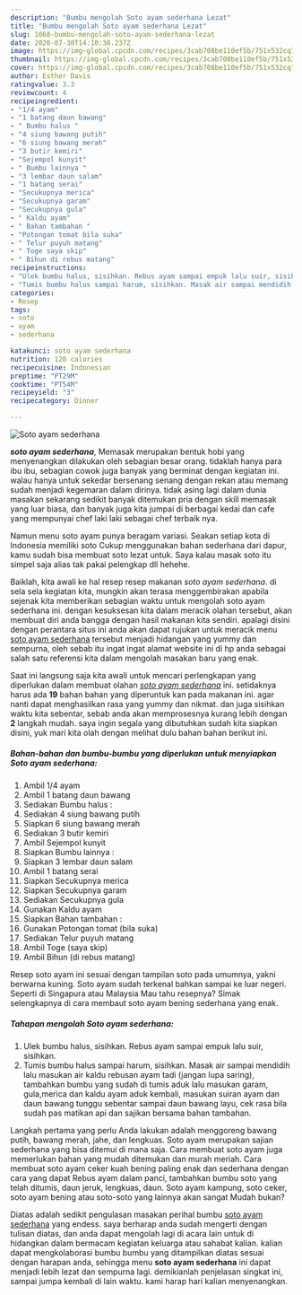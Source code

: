 ```yaml
---
description: "Bumbu mengolah Soto ayam sederhana Lezat"
title: "Bumbu mengolah Soto ayam sederhana Lezat"
slug: 1068-bumbu-mengolah-soto-ayam-sederhana-lezat
date: 2020-07-30T14:10:38.237Z
image: https://img-global.cpcdn.com/recipes/3cab708be110ef5b/751x532cq70/soto-ayam-sederhana-foto-resep-utama.jpg
thumbnail: https://img-global.cpcdn.com/recipes/3cab708be110ef5b/751x532cq70/soto-ayam-sederhana-foto-resep-utama.jpg
cover: https://img-global.cpcdn.com/recipes/3cab708be110ef5b/751x532cq70/soto-ayam-sederhana-foto-resep-utama.jpg
author: Esther Davis
ratingvalue: 3.3
reviewcount: 4
recipeingredient:
- "1/4 ayam"
- "1 batang daun bawang"
- " Bumbu halus "
- "4 siung bawang putih"
- "6 siung bawang merah"
- "3 butir kemiri"
- "Sejempol kunyit"
- " Bumbu lainnya "
- "3 lembar daun salam"
- "1 batang serai"
- "Secukupnya merica"
- "Secukupnya garam"
- "Secukupnya gula"
- " Kaldu ayam"
- " Bahan tambahan "
- "Potongan tomat bila suka"
- " Telur puyuh matang"
- " Toge saya skip"
- " Bihun di rebus matang"
recipeinstructions:
- "Ulek bumbu halus, sisihkan. Rebus ayam sampai empuk lalu suir, sisihkan."
- "Tumis bumbu halus sampai harum, sisihkan. Masak air sampai mendidih lalu masukan air kaldu rebusan ayam tadi (jangan lupa saring), tambahkan bumbu yang sudah di tumis aduk lalu masukan garam, gula,merica dan kaldu ayam aduk kembali, masukan suiran ayam dan daun bawang tunggu sebentar sampai daun bawang layu, cek rasa bila sudah pas matikan api dan sajikan bersama bahan tambahan."
categories:
- Resep
tags:
- soto
- ayam
- sederhana

katakunci: soto ayam sederhana 
nutrition: 120 calories
recipecuisine: Indonesian
preptime: "PT29M"
cooktime: "PT54M"
recipeyield: "3"
recipecategory: Dinner

---
```



![Soto ayam sederhana](https://img-global.cpcdn.com/recipes/3cab708be110ef5b/751x532cq70/soto-ayam-sederhana-foto-resep-utama.jpg)

<b><i>soto ayam sederhana</i></b>, Memasak merupakan bentuk hobi yang menyenangkan dilakukan oleh sebagian besar orang. tidaklah hanya para ibu ibu, sebagian cowok juga banyak yang berminat dengan kegiatan ini. walau hanya untuk sekedar bersenang senang dengan rekan atau memang sudah menjadi kegemaran dalam dirinya. tidak asing lagi dalam dunia masakan sekarang sedikit banyak ditemukan pria dengan skill memasak yang luar biasa, dan banyak juga kita jumpai di berbagai kedai dan cafe yang mempunyai chef laki laki sebagai chef terbaik nya.

Namun menu soto ayam punya beragam variasi. Seakan setiap kota di Indonesia memiliki soto Cukup menggunakan bahan sederhana dari dapur, kamu sudah bisa membuat soto lezat untuk. Saya kalau masak soto itu simpel saja alias tak pakai pelengkap dll hehehe.

Baiklah, kita awali ke hal resep resep makanan <i>soto ayam sederhana</i>. di sela sela kegiatan kita, mungkin akan terasa menggembirakan apabila sejenak kita memberikan sebagian waktu untuk mengolah soto ayam sederhana ini. dengan kesuksesan kita dalam meracik olahan tersebut, akan membuat diri anda bangga dengan hasil makanan kita sendiri. apalagi disini dengan perantara situs ini anda akan dapat rujukan untuk meracik menu <u>soto ayam sederhana</u> tersebut menjadi hidangan yang yummy dan sempurna, oleh sebab itu ingat ingat alamat website ini di hp anda sebagai salah satu referensi kita dalam mengolah masakan baru yang enak.


Saat ini langsung saja kita awali untuk mencari perlengkapan yang diperlukan dalam membuat olahan <u><i>soto ayam sederhana</i></u> ini. setidaknya harus ada <b>19</b> bahan bahan yang diperuntuk kan pada makanan ini. agar nanti dapat menghasilkan rasa yang yummy dan nikmat. dan juga sisihkan waktu kita sebentar, sebab anda akan memprosesnya kurang lebih dengan <b>2</b> langkah mudah. saya ingin segala yang dibutuhkan sudah kita siapkan disini, yuk mari kita olah dengan melihat dulu bahan bahan berikut ini.

<!--inarticleads1-->

##### Bahan-bahan dan bumbu-bumbu yang diperlukan untuk menyiapkan Soto ayam sederhana:

1. Ambil 1/4 ayam
1. Ambil 1 batang daun bawang
1. Sediakan  Bumbu halus :
1. Sediakan 4 siung bawang putih
1. Siapkan 6 siung bawang merah
1. Sediakan 3 butir kemiri
1. Ambil Sejempol kunyit
1. Siapkan  Bumbu lainnya :
1. Siapkan 3 lembar daun salam
1. Ambil 1 batang serai
1. Siapkan Secukupnya merica
1. Siapkan Secukupnya garam
1. Sediakan Secukupnya gula
1. Gunakan  Kaldu ayam
1. Siapkan  Bahan tambahan :
1. Gunakan Potongan tomat (bila suka)
1. Sediakan  Telur puyuh matang
1. Ambil  Toge (saya skip)
1. Ambil  Bihun (di rebus matang)


Resep soto ayam ini sesuai dengan tampilan soto pada umumnya, yakni berwarna kuning. Soto ayam sudah terkenal bahkan sampai ke luar negeri. Seperti di Singapura atau Malaysia Mau tahu resepnya? Simak selengkapnya di cara membaut soto ayam bening sederhana yang enak. 

<!--inarticleads2-->

##### Tahapan mengolah Soto ayam sederhana:

1. Ulek bumbu halus, sisihkan. Rebus ayam sampai empuk lalu suir, sisihkan.
1. Tumis bumbu halus sampai harum, sisihkan. Masak air sampai mendidih lalu masukan air kaldu rebusan ayam tadi (jangan lupa saring), tambahkan bumbu yang sudah di tumis aduk lalu masukan garam, gula,merica dan kaldu ayam aduk kembali, masukan suiran ayam dan daun bawang tunggu sebentar sampai daun bawang layu, cek rasa bila sudah pas matikan api dan sajikan bersama bahan tambahan.


Langkah pertama yang perlu Anda lakukan adalah menggoreng bawang putih, bawang merah, jahe, dan lengkuas. Soto ayam merupakan sajian sederhana yang bisa ditemui di mana saja. Cara membuat soto ayam juga memerlukan bahan yang mudah ditemukan dan murah meriah. Cara membuat soto ayam ceker kuah bening paling enak dan sederhana dengan cara yang dapat Rebus ayam dalam panci, tambahkan bumbu soto yang telah ditumis, daun jeruk, lengkuas, daun. Soto ayam kampung, soto ceker, soto ayam bening atau soto-soto yang lainnya akan sangat Mudah bukan? 

Diatas adalah sedikit pengulasan masakan perihal bumbu <u>soto ayam sederhana</u> yang endess. saya berharap anda sudah mengerti dengan tulisan diatas, dan anda dapat mengolah lagi di acara lain untuk di hidangkan dalam bermacam kegiatan keluarga atau sahabat kalian. kalian dapat mengkolaborasi bumbu bumbu yang ditampilkan diatas sesuai dengan harapan anda, sehingga menu <b>soto ayam sederhana</b> ini dapat menjadi lebih lezat dan sempurna lagi. demikianlah penjelasan singkat ini, sampai jumpa kembali di lain waktu. kami harap hari kalian menyenangkan.
